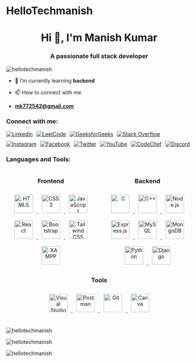 # HelloTechmanish
<h1 align="center">Hi 👋, I'm Manish Kumar</h1>
<h3 align="center">A passionate full stack developer </h3>



<p align="left"> <img
        src="https://komarev.com/ghpvc/?username=hellotechmanish&label=Profile%20views&color=0e75b6&style=flat"
        alt="hellotechmanish" /> </p>

- 🌱 I’m currently learning **backend**

- 📫 How to connect with me
- **mk772542@gmail.com**

<h3 align="left">Connect with me:</h3>
<div style="display: flex; flex-wrap: wrap; gap: 10px; align-items: center;">
    <a href="https://linkedin.com/in/kumarmanish70" target="_blank">
        <img src="https://img.shields.io/badge/LinkedIn-%230077B5.svg?logo=linkedin&logoColor=white" alt="LinkedIn">
    </a>
    <a href="https://leetcode.com/u/kumar_manish70/" target="_blank">
        <img src="https://img.shields.io/badge/LeetCode-%2300C853.svg?logo=leetcode&logoColor=white" alt="LeetCode">
    </a>
    <a href="https://www.geeksforgeeks.org/user/mk772gnzs/" target="_blank">
        <img src="https://img.shields.io/badge/GeeksforGeeks-%2300C853.svg?logo=geeksforgeeks&logoColor=white"
            alt="GeeksforGeeks">
    </a>
    <a href="https://stackoverflow.com/users/28619726/manish-kumar" target="_blank">
        <img src="https://img.shields.io/badge/StackOverflow-%23F58025.svg?logo=stackoverflow&logoColor=white"
            alt="Stack Overflow">
    </a>
    <a href="https://instagram.com/kumar_manish70" target="_blank">
        <img src="https://img.shields.io/badge/Instagram-%23E4405F.svg?logo=Instagram&logoColor=white" alt="Instagram">
    </a>
    <a href="https://facebook.com/kumarmanish70" target="_blank">
        <img src="https://img.shields.io/badge/Facebook-%231877F2.svg?logo=Facebook&logoColor=white" alt="Facebook">
    </a>
    <a href="https://twitter.com/kumarmanish70" target="_blank">
        <img src="https://img.shields.io/badge/Twitter-%231DA1F2.svg?logo=Twitter&logoColor=white" alt="Twitter">
    </a>
    <a href="https://youtube.com/@techmanish70" target="_blank">
        <img src="https://img.shields.io/badge/YouTube-%23FF0000.svg?logo=YouTube&logoColor=white" alt="YouTube">
    </a>
    <a href="https://www.codechef.com/users/kumar_manish70" target="_blank">
        <img src="https://img.shields.io/badge/CodeChef-%2348A9A6.svg?logo=codechef&logoColor=white" alt="CodeChef">
    </a> 
    <a href="https://discord.com/channels/@me" target="_blank">
        <img src="https://img.shields.io/badge/Discord-%237289DA.svg?logo=discord&logoColor=white" alt="Discord">
    </a>
</div>

<h3 align="left">Languages and Tools:</h3>
<div style="display: flex; justify-content: space-between; flex-wrap: wrap; gap: 20px;">
    <!-- Frontend Section -->
    <div style="flex: 1; text-align: center;">
        <h3>Frontend</h3>
        <div>
            <a href="https://en.wikipedia.org/wiki/HTML5" target="_blank">
                <img style="margin: 10px"
                    src="https://profilinator.rishav.dev/skills-assets/html5-original-wordmark.svg" alt="HTML5"
                    height="50" />
            </a>
            <a href="https://www.w3schools.com/css/" target="_blank">
                <img style="margin: 10px" src="https://profilinator.rishav.dev/skills-assets/css3-original-wordmark.svg"
                    alt="CSS3" height="50" />
            </a>
            <a href="https://www.javascript.com/" target="_blank">
                <img style="margin: 10px" src="https://profilinator.rishav.dev/skills-assets/javascript-original.svg"
                    alt="JavaScript" height="50" />
            </a>
            <a href="https://reactjs.org/" target="_blank">
                <img style="margin: 10px"
                    src="https://profilinator.rishav.dev/skills-assets/react-original-wordmark.svg" alt="React"
                    height="50" />
            </a>
            <a href="https://getbootstrap.com/docs/3.4/javascript/" target="_blank">
                <img style="margin: 10px" src="https://profilinator.rishav.dev/skills-assets/bootstrap-plain.svg"
                    alt="Bootstrap" height="50" />
            </a>
            <a href="https://www.tailwindcss.com/" target="_blank">
                <img style="margin: 10px" src="https://profilinator.rishav.dev/skills-assets/tailwindcss.svg"
                    alt="Tailwind CSS" height="50" />
            </a>
            <a href="https://www.apachefriends.org/" target="_blank">
                <img style="margin: 10px" src="https://profilinator.rishav.dev/skills-assets/xampp.png" alt="XAMPP"
                    height="50" />
            </a>
        </div>
    </div>
    <!-- Backend Section -->
    <div style="flex: 1; text-align: center;">
        <h3>Backend</h3>
        <div>
            <a href="https://en.wikipedia.org/wiki/C_(programming_language)" target="_blank">
                <img style="margin: 10px" src="https://profilinator.rishav.dev/skills-assets/c-original.svg" alt="C"
                    height="50" />
            </a>
            <a href="https://www.cplusplus.com/" target="_blank">
                <img style="margin: 10px" src="https://profilinator.rishav.dev/skills-assets/cplusplus-original.svg"
                    alt="C++" height="50" />
            </a>
            <a href="https://nodejs.org/" target="_blank">
                <img style="margin: 10px" src="https://www.svgrepo.com/show/439238/nodejs.svg" alt="Node.js"
                    height="50" />
            </a>
            <a href="https://expressjs.com/" target="_blank">
                <img style="margin: 10px" src="https://img.icons8.com/?size=100&id=PZQVBAxaueDJ&format=png&color=000000"
                    alt="Express.js" height="50" />
            </a>
                <a href="https://www.mysql.com/" target="_blank">
               <img style="margin: 10px" src="https://profilinator.rishav.dev/skills-assets/mysql-original-wordmark.svg" alt="MySQL" height="50" />
                </a>
            <a href="https://www.mongodb.com/" target="_blank">
                <img style="margin: 10px"
                    src="https://profilinator.rishav.dev/skills-assets/mongodb-original-wordmark.svg" alt="MongoDB"height="50" />
               </a>
            <a href="https://www.python.org/" target="_blank">
                <img style="margin: 10px" src="https://profilinator.rishav.dev/skills-assets/python-original.svg"
                    alt="Python" height="50" />
            </a>
            <a href="https://www.djangoproject.com/" target="_blank">
                <img style="margin: 10px" src="https://profilinator.rishav.dev/skills-assets/django-original.svg"
                    alt="Django" height="50" />
            </a>
        </div>
    </div>
</div>
<!-- Tools Section -->
<div style="flex: 1; text-align: center;">
    <h3>Tools</h3>
    <div>
        <a href="https://www.visualstudio.com/" target="_blank">
            <img style="margin: 10px" src="https://img.icons8.com/?size=100&id=9OGIyU8hrxW5&format=png&color=000000"
                alt="Visual Studio" height="50" />
        </a>
        <a href="https://www.postman.com/" target="_blank">
            <img style="margin: 10px" src="https://www.svgrepo.com/show/354202/postman-icon.svg" alt="Postman"
                height="50" />
        </a>
        <a href="https://git-scm.com/" target="_blank">
            <img style="margin: 10px" src="https://profilinator.rishav.dev/skills-assets/git-scm-icon.svg" alt="Git"
                height="50" />
        </a>
        <a href="https://www.canva.com/" target="_blank">
            <img style="margin: 10px" src="https://img.icons8.com/?size=100&id=iWw83PVcBpLw&format=png&color=000000"
                alt="Canva" height="50" />
        </a>
    </div>
</div>
</div>
<br>


<p><img align="center" src="https://github-readme-streak-stats.herokuapp.com/?user=hellotechmanish&"
        alt="hellotechmanish" /></p>

<p><img align="center"
        src="https://github-readme-stats.vercel.app/api?username=hellotechmanish&show_icons=true&locale=en"
        alt="hellotechmanish" /></p>
<p><img align="center"
        src="https://github-readme-stats.vercel.app/api/top-langs?username=hellotechmanish&show_icons=true&locale=en&layout=compact"
        alt="hellotechmanish" /></p>
